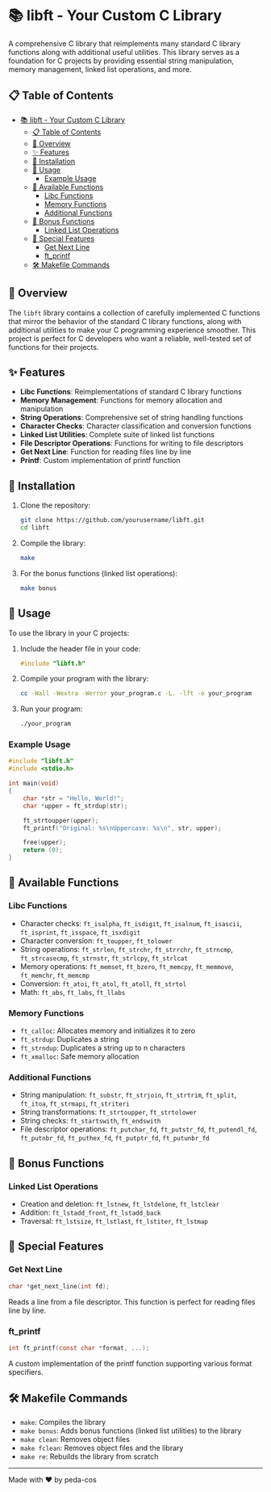# 📚 libft - Your Custom C Library

A comprehensive C library that reimplements many standard C library functions along with additional useful utilities. This library serves as a foundation for C projects by providing essential string manipulation, memory management, linked list operations, and more.

## 📋 Table of Contents

- [📚 libft - Your Custom C Library](#-libft---your-custom-c-library)
	- [📋 Table of Contents](#-table-of-contents)
	- [🔎 Overview](#-overview)
	- [✨ Features](#-features)
	- [🚀 Installation](#-installation)
	- [🔧 Usage](#-usage)
		- [Example Usage](#example-usage)
	- [📝 Available Functions](#-available-functions)
		- [Libc Functions](#libc-functions)
		- [Memory Functions](#memory-functions)
		- [Additional Functions](#additional-functions)
	- [🌟 Bonus Functions](#-bonus-functions)
		- [Linked List Operations](#linked-list-operations)
	- [🔧 Special Features](#-special-features)
		- [Get Next Line](#get-next-line)
		- [ft\_printf](#ft_printf)
	- [🛠️ Makefile Commands](#️-makefile-commands)

## 🔎 Overview

The `libft` library contains a collection of carefully implemented C functions that mirror the behavior of the standard C library functions, along with additional utilities to make your C programming experience smoother. This project is perfect for C developers who want a reliable, well-tested set of functions for their projects.

## ✨ Features

- **Libc Functions**: Reimplementations of standard C library functions
- **Memory Management**: Functions for memory allocation and manipulation
- **String Operations**: Comprehensive set of string handling functions
- **Character Checks**: Character classification and conversion functions
- **Linked List Utilities**: Complete suite of linked list functions
- **File Descriptor Operations**: Functions for writing to file descriptors
- **Get Next Line**: Function for reading files line by line
- **Printf**: Custom implementation of printf function

## 🚀 Installation

1. Clone the repository:
   ```bash
   git clone https://github.com/yourusername/libft.git
   cd libft
   ```

2. Compile the library:
   ```bash
   make
   ```

3. For the bonus functions (linked list operations):
   ```bash
   make bonus
   ```

## 🔧 Usage

To use the library in your C projects:

1. Include the header file in your code:
   ```c
   #include "libft.h"
   ```

2. Compile your program with the library:
   ```bash
   cc -Wall -Wextra -Werror your_program.c -L. -lft -o your_program
   ```

3. Run your program:
   ```bash
   ./your_program
   ```

### Example Usage

```c
#include "libft.h"
#include <stdio.h>

int main(void)
{
    char *str = "Hello, World!";
    char *upper = ft_strdup(str);

    ft_strtoupper(upper);
    ft_printf("Original: %s\nUppercase: %s\n", str, upper);

    free(upper);
    return (0);
}
```

## 📝 Available Functions

### Libc Functions
- Character checks: `ft_isalpha`, `ft_isdigit`, `ft_isalnum`, `ft_isascii`, `ft_isprint`, `ft_isspace`, `ft_isxdigit`
- Character conversion: `ft_toupper`, `ft_tolower`
- String operations: `ft_strlen`, `ft_strchr`, `ft_strrchr`, `ft_strncmp`, `ft_strcasecmp`, `ft_strnstr`, `ft_strlcpy`, `ft_strlcat`
- Memory operations: `ft_memset`, `ft_bzero`, `ft_memcpy`, `ft_memmove`, `ft_memchr`, `ft_memcmp`
- Conversion: `ft_atoi`, `ft_atol`, `ft_atoll`, `ft_strtol`
- Math: `ft_abs`, `ft_labs`, `ft_llabs`

### Memory Functions
- `ft_calloc`: Allocates memory and initializes it to zero
- `ft_strdup`: Duplicates a string
- `ft_strndup`: Duplicates a string up to n characters
- `ft_xmalloc`: Safe memory allocation

### Additional Functions
- String manipulation: `ft_substr`, `ft_strjoin`, `ft_strtrim`, `ft_split`, `ft_itoa`, `ft_strmapi`, `ft_striteri`
- String transformations: `ft_strtoupper`, `ft_strtolower`
- String checks: `ft_startswith`, `ft_endswith`
- File descriptor operations: `ft_putchar_fd`, `ft_putstr_fd`, `ft_putendl_fd`, `ft_putnbr_fd`, `ft_puthex_fd`, `ft_putptr_fd`, `ft_putunbr_fd`

## 🌟 Bonus Functions

### Linked List Operations
- Creation and deletion: `ft_lstnew`, `ft_lstdelone`, `ft_lstclear`
- Addition: `ft_lstadd_front`, `ft_lstadd_back`
- Traversal: `ft_lstsize`, `ft_lstlast`, `ft_lstiter`, `ft_lstmap`

## 🔧 Special Features

### Get Next Line
```c
char *get_next_line(int fd);
```
Reads a line from a file descriptor. This function is perfect for reading files line by line.

### ft_printf
```c
int ft_printf(const char *format, ...);
```
A custom implementation of the printf function supporting various format specifiers.

## 🛠️ Makefile Commands

- `make`: Compiles the library
- `make bonus`: Adds bonus functions (linked list utilities) to the library
- `make clean`: Removes object files
- `make fclean`: Removes object files and the library
- `make re`: Rebuilds the library from scratch

---

Made with ❤️ by peda-cos
